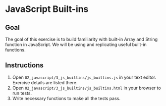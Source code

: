 # JavaScript Built-ins

## Goal

The goal of this exercise is to build familiarity with built-in Array and String function in JavaScript. We will be using and replicating useful built-in functions.

## Instructions

1. Open `02_javascript/3_js_builtins/js_builtins.js` in your text editor. Exercise details are listed there.
2. Open `02_javascript/3_js_builtins/js_builtins.html` in your browser to run tests.
3. Write necessary functions to make all the tests pass.
